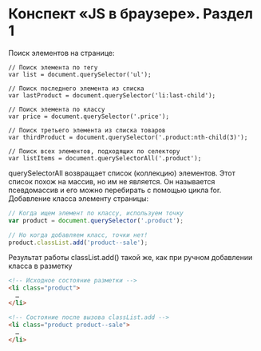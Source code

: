 # Конспект «JS в браузере». Раздел 1
Поиск элементов на странице:
```JS
// Поиск элемента по тегу
var list = document.querySelector('ul');

// Поиск последнего элемента из списка
var lastProduct = document.querySelector('li:last-child');

// Поиск элемента по классу
var price = document.querySelector('.price');

// Поиск третьего элемента из списка товаров
var thirdProduct = document.querySelector('.product:nth-child(3)');

// Поиск всех элементов, подходящих по селектору
var listItems = document.querySelectorAll('.product');
```
querySelectorAll возвращает список (коллекцию) элементов. Этот список похож на массив, но им не является.
Он называется псевдомассив и его можно перебирать с помощью цикла for.
Добавление класса элементу страницы:
```js
// Когда ищем элемент по классу, используем точку
var product = document.querySelector('.product');

// Но когда добавляем класс, точки нет!
product.classList.add('product--sale');
```
Результат работы classList.add() такой же, как при ручном добавлении класса в разметку
```html
<!-- Исходное состояние разметки -->
<li class="product">
  …
</li>

<!-- Состояние после вызова classList.add --> 
<li class="product product--sale">
  …
</li>
```
